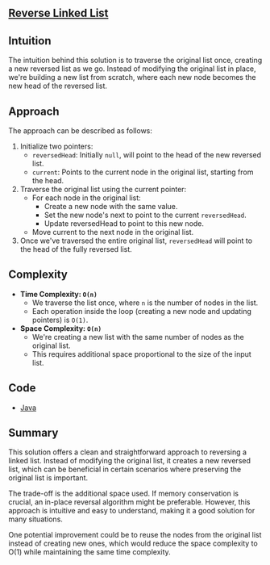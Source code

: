 ## [Reverse Linked List](https://leetcode.com/problems/reverse-linked-list/description/)

## Intuition

The intuition behind this solution is to traverse the original list once, creating a new reversed list as we go. Instead
of modifying the original list in place, we're building a new list from scratch, where each new node becomes the new 
head of the reversed list.

## Approach

The approach can be described as follows:
1. Initialize two pointers:
    - `reversedHead`: Initially `null`, will point to the head of the new reversed list. 
    - `current`: Points to the current node in the original list, starting from the head. 
2. Traverse the original list using the current pointer:
   - For each node in the original list:
     - Create a new node with the same value. 
     - Set the new node's next to point to the current `reversedHead`. 
     - Update reversedHead to point to this new node.
   - Move current to the next node in the original list.
3. Once we've traversed the entire original list, `reversedHead` will point to the head of the fully reversed list.

## Complexity

- **Time Complexity: `O(n)`**
  - We traverse the list once, where `n` is the number of nodes in the list.
  - Each operation inside the loop (creating a new node and updating pointers) is `O(1)`.
- **Space Complexity: `O(n)`**
  - We're creating a new list with the same number of nodes as the original list.
  - This requires additional space proportional to the size of the input list.

## Code

- [Java](../src/main/java/io/dksifoua/leetcode/reverselinkedlist/Solution.java)

## Summary

This solution offers a clean and straightforward approach to reversing a linked list. Instead of modifying the original 
list, it creates a new reversed list, which can be beneficial in certain scenarios where preserving the original list is
important.

The trade-off is the additional space used. If memory conservation is crucial, an in-place reversal algorithm might be 
preferable. However, this approach is intuitive and easy to understand, making it a good solution for many situations.

One potential improvement could be to reuse the nodes from the original list instead of creating new ones, which would 
reduce the space complexity to O(1) while maintaining the same time complexity.